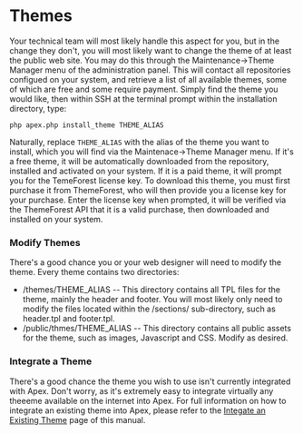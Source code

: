 
# Themes

Your technical team will most likely handle this aspect for you, but in the change they don't, you will most
likely want to change the theme of at least the public web site.  You may do this through the
Maintenance->Theme Manager menu of the administration panel.  This will contact all repositories configued on
your system, and retrieve a list of all available themes, some of which are free and some require payment.
Simply find the theme you would like, then within SSH at the terminal prompt within the installation
directory, type:

`php apex.php install_theme THEME_ALIAS`

Naturally, replace `THEME_ALIAS` with the alias of the theme you want to install, which you will find via the
Maintenace->Theme Manager menu.  If it's a free theme, it will be automatically downloaded from the
repository, installed and activated on your system.  If it is a paid theme, it will prompt you for the
TemeForest license key.  To download this theme, you must first purchase it from ThemeForest, who will then
provide you a license key for your purchase.  Enter the license key when prompted, it will be verified via the
ThemeForest API that it is a valid purchase, then downloaded and installed on your system.




### Modify Themes

There's a good chance you or your web designer will need to modify the theme.  Every theme contains two
directories:

* /themes/THEME_ALIAS -- This directory contains all TPL files for the theme, mainly the header and footer.  You will most likely only need to modify the files located within the /sections/ sub-directory, such as header.tpl and footer.tpl.
* /public/thmes/THEME_ALIAS -- This directory contains all public assets for the theme, such as images, Javascript and CSS.  Modify as desired.


### Integrate a Theme

There's a good chance the theme you wish to use isn't currently integrated with Apex. Don't worry, as it's
extremely easy to integrate virtually any theeeme available on the internet into Apex.  For full information
on how to integrate an existing theme into Apex, please refer to the [Integate an Existing
Theme](../themes_integrate.md) page of this manual.




















